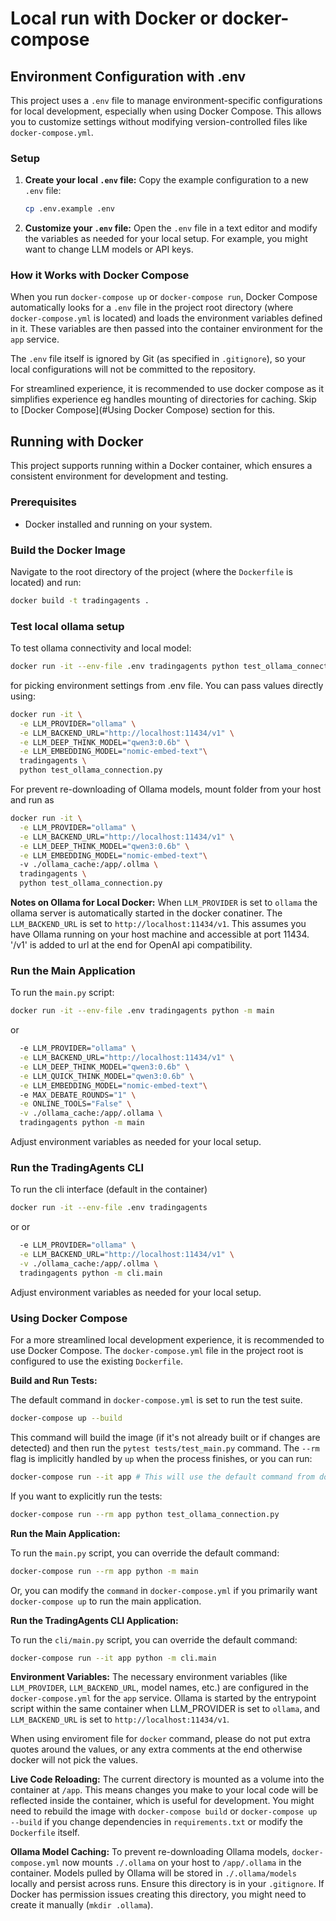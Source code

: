 # Local run with Docker or docker-compose

## Environment Configuration with .env

This project uses a `.env` file to manage environment-specific configurations for local development, especially when using Docker Compose. This allows you to customize settings without modifying version-controlled files like `docker-compose.yml`.

### Setup
1.  **Create your local `.env` file:**
    Copy the example configuration to a new `.env` file:
    ```bash
    cp .env.example .env
    ```
2.  **Customize your `.env` file:**
    Open the `.env` file in a text editor and modify the variables as needed for your local setup. For example, you might want to change LLM models or API keys. 

### How it Works with Docker Compose
When you run `docker-compose up` or `docker-compose run`, Docker Compose automatically looks for a `.env` file in the project root directory (where `docker-compose.yml` is located) and loads the environment variables defined in it. These variables are then passed into the container environment for the `app` service.

The `.env` file itself is ignored by Git (as specified in `.gitignore`), so your local configurations will not be committed to the repository.

For streamlined experience, it is recommended to use docker compose as it simplifies experience eg handles mounting of directories for caching. Skip to [Docker Compose](#Using Docker Compose) section for this.


## Running with Docker

This project supports running within a Docker container, which ensures a consistent environment for development and testing. 

### Prerequisites
- Docker installed and running on your system.

### Build the Docker Image
Navigate to the root directory of the project (where the `Dockerfile` is located) and run:
```bash
docker build -t tradingagents .
```

### Test local ollama setup
To test ollama connectivity and local model:
```bash
docker run -it --env-file .env tradingagents python test_ollama_connection.py
```
for picking environment settings from .env file. You can pass values directly using: 
```bash
docker run -it \
  -e LLM_PROVIDER="ollama" \
  -e LLM_BACKEND_URL="http://localhost:11434/v1" \
  -e LLM_DEEP_THINK_MODEL="qwen3:0.6b" \
  -e LLM_EMBEDDING_MODEL="nomic-embed-text"\ 
  tradingagents \
  python test_ollama_connection.py
```
For prevent re-downloading of Ollama models, mount folder from your host and run as
```bash
docker run -it \
  -e LLM_PROVIDER="ollama" \
  -e LLM_BACKEND_URL="http://localhost:11434/v1" \
  -e LLM_DEEP_THINK_MODEL="qwen3:0.6b" \
  -e LLM_EMBEDDING_MODEL="nomic-embed-text"\ 
  -v ./ollama_cache:/app/.ollma \
  tradingagents \
  python test_ollama_connection.py
```

**Notes on Ollama for Local Docker:**
When `LLM_PROVIDER` is set to `ollama` the ollama server is automatically started in the docker conatiner. The `LLM_BACKEND_URL` is set to `http://localhost:11434/v1`. This assumes you have Ollama running on your host machine and accessible at port 11434. '/v1' is added to url at the end for OpenAI api compatibility. 


### Run the Main Application
To run the `main.py` script:
```bash
docker run -it --env-file .env tradingagents python -m main
```
or 
```bash
  -e LLM_PROVIDER="ollama" \
  -e LLM_BACKEND_URL="http://localhost:11434/v1" \
  -e LLM_DEEP_THINK_MODEL="qwen3:0.6b" \
  -e LLM_QUICK_THINK_MODEL="qwen3:0.6b" \
  -e LLM_EMBEDDING_MODEL="nomic-embed-text"\ 
  -e MAX_DEBATE_ROUNDS="1" \
  -e ONLINE_TOOLS="False" \
  -v ./ollama_cache:/app/.ollama \
  tradingagents python -m main
```
Adjust environment variables as needed for your local setup.

### Run the TradingAgents CLI
To run the cli interface (default in the container)
```bash
docker run -it --env-file .env tradingagents 
```
or 
or 
```bash
  -e LLM_PROVIDER="ollama" \
  -e LLM_BACKEND_URL="http://localhost:11434/v1" \
  -v ./ollama_cache:/app/.ollma \
  tradingagents python -m cli.main
```
Adjust environment variables as needed for your local setup.

### Using Docker Compose

For a more streamlined local development experience, it is recommended to use Docker Compose. The `docker-compose.yml` file in the project root is configured to use the existing `Dockerfile`.

**Build and Run Tests:**

The default command in `docker-compose.yml` is set to run the test suite.
```bash
docker-compose up --build
```
This command will build the image (if it's not already built or if changes are detected) and then run the `pytest tests/test_main.py` command. The `--rm` flag is implicitly handled by `up` when the process finishes, or you can run:
```bash
docker-compose run --it app # This will use the default command from docker-compose.yml
```
If you want to explicitly run the tests:
```bash
docker-compose run --rm app python test_ollama_connection.py
```

**Run the Main Application:**

To run the `main.py` script, you can override the default command:
```bash
docker-compose run --rm app python -m main
```
Or, you can modify the `command` in `docker-compose.yml` if you primarily want `docker-compose up` to run the main application.

**Run the TradingAgents CLI Application:**

To run the `cli/main.py` script, you can override the default command:
```bash
docker-compose run --it app python -m cli.main
```

**Environment Variables:**
The necessary environment variables (like `LLM_PROVIDER`, `LLM_BACKEND_URL`, model names, etc.) are configured in the `docker-compose.yml` for the `app` service. Ollama is started by the entrypoint script within the same container when LLM_PROVIDER is set to `ollama`, and `LLM_BACKEND_URL` is set to `http://localhost:11434/v1`.

When using enviroment file for `docker` command, please do not put extra quotes around the values, or any extra comments at the end otherwise docker will not pick the values. 

**Live Code Reloading:**
The current directory is mounted as a volume into the container at `/app`. This means changes you make to your local code will be reflected inside the container, which is useful for development. You might need to rebuild the image with `docker-compose build` or `docker-compose up --build` if you change dependencies in `requirements.txt` or modify the `Dockerfile` itself.

**Ollama Model Caching:**
To prevent re-downloading Ollama models, `docker-compose.yml` now mounts `./.ollama` on your host to `/app/.ollama` in the container. Models pulled by Ollama will be stored in `./.ollama/models` locally and persist across runs. Ensure this directory is in your `.gitignore`. If Docker has permission issues creating this directory, you might need to create it manually (`mkdir .ollama`).


